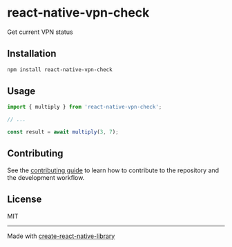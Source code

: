 # react-native-vpn-check

Get current VPN status

## Installation

```sh
npm install react-native-vpn-check
```

## Usage


```js
import { multiply } from 'react-native-vpn-check';

// ...

const result = await multiply(3, 7);
```


## Contributing

See the [contributing guide](CONTRIBUTING.md) to learn how to contribute to the repository and the development workflow.

## License

MIT

---

Made with [create-react-native-library](https://github.com/callstack/react-native-builder-bob)
